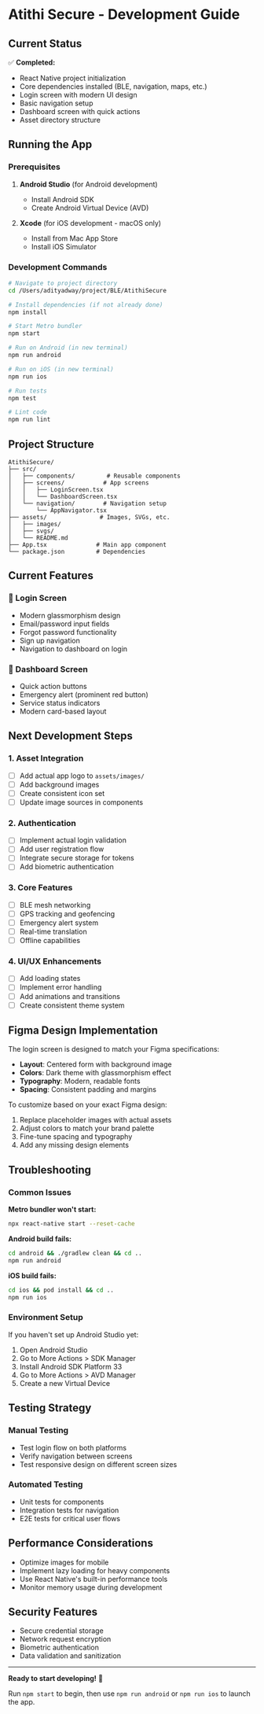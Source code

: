 # Atithi Secure - Development Guide

## Current Status

✅ **Completed:**
- React Native project initialization
- Core dependencies installed (BLE, navigation, maps, etc.)
- Login screen with modern UI design
- Basic navigation setup
- Dashboard screen with quick actions
- Asset directory structure

## Running the App

### Prerequisites
1. **Android Studio** (for Android development)
   - Install Android SDK
   - Create Android Virtual Device (AVD)
   
2. **Xcode** (for iOS development - macOS only)
   - Install from Mac App Store
   - Install iOS Simulator

### Development Commands

```bash
# Navigate to project directory
cd /Users/adityadway/project/BLE/AtithiSecure

# Install dependencies (if not already done)
npm install

# Start Metro bundler
npm start

# Run on Android (in new terminal)
npm run android

# Run on iOS (in new terminal)
npm run ios

# Run tests
npm test

# Lint code
npm run lint
```

## Project Structure

```
AtithiSecure/
├── src/
│   ├── components/         # Reusable components
│   ├── screens/           # App screens
│   │   ├── LoginScreen.tsx
│   │   └── DashboardScreen.tsx
│   └── navigation/        # Navigation setup
│       └── AppNavigator.tsx
├── assets/               # Images, SVGs, etc.
│   ├── images/
│   ├── svgs/
│   └── README.md
├── App.tsx              # Main app component
└── package.json         # Dependencies
```

## Current Features

### 🔐 Login Screen
- Modern glassmorphism design
- Email/password input fields
- Forgot password functionality
- Sign up navigation
- Navigation to dashboard on login

### 📱 Dashboard Screen
- Quick action buttons
- Emergency alert (prominent red button)
- Service status indicators
- Modern card-based layout

## Next Development Steps

### 1. Asset Integration
- [ ] Add actual app logo to `assets/images/`
- [ ] Add background images
- [ ] Create consistent icon set
- [ ] Update image sources in components

### 2. Authentication
- [ ] Implement actual login validation
- [ ] Add user registration flow
- [ ] Integrate secure storage for tokens
- [ ] Add biometric authentication

### 3. Core Features
- [ ] BLE mesh networking
- [ ] GPS tracking and geofencing
- [ ] Emergency alert system
- [ ] Real-time translation
- [ ] Offline capabilities

### 4. UI/UX Enhancements
- [ ] Add loading states
- [ ] Implement error handling
- [ ] Add animations and transitions
- [ ] Create consistent theme system

## Figma Design Implementation

The login screen is designed to match your Figma specifications:
- **Layout**: Centered form with background image
- **Colors**: Dark theme with glassmorphism effect
- **Typography**: Modern, readable fonts
- **Spacing**: Consistent padding and margins

To customize based on your exact Figma design:
1. Replace placeholder images with actual assets
2. Adjust colors to match your brand palette
3. Fine-tune spacing and typography
4. Add any missing design elements

## Troubleshooting

### Common Issues

**Metro bundler won't start:**
```bash
npx react-native start --reset-cache
```

**Android build fails:**
```bash
cd android && ./gradlew clean && cd ..
npm run android
```

**iOS build fails:**
```bash
cd ios && pod install && cd ..
npm run ios
```

### Environment Setup

If you haven't set up Android Studio yet:
1. Open Android Studio
2. Go to More Actions > SDK Manager
3. Install Android SDK Platform 33
4. Go to More Actions > AVD Manager
5. Create a new Virtual Device

## Testing Strategy

### Manual Testing
- Test login flow on both platforms
- Verify navigation between screens
- Test responsive design on different screen sizes

### Automated Testing
- Unit tests for components
- Integration tests for navigation
- E2E tests for critical user flows

## Performance Considerations

- Optimize images for mobile
- Implement lazy loading for heavy components
- Use React Native's built-in performance tools
- Monitor memory usage during development

## Security Features

- Secure credential storage
- Network request encryption
- Biometric authentication
- Data validation and sanitization

---

**Ready to start developing!** 🚀

Run `npm start` to begin, then use `npm run android` or `npm run ios` to launch the app.
